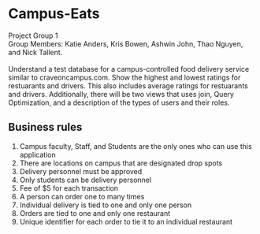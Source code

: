 # Campus-Eats
Project Group 1\
Group Members: Katie Anders, Kris Bowen, Ashwin John, Thao Nguyen, and Nick Tallent.\
\
Understand a test database for a campus-controlled food delivery service similar to craveoncampus.com. Show the highest and lowest ratings for restuarants and drivers. This also includes average ratings for restuarants and drivers. Additionally, there will be two views that uses join, Query Optimization, and a description of the types of users and their roles.

## Business rules
1. Campus faculty, Staff, and Students are the only ones who can use this application
2. There are locations on campus that are designated drop spots
3. Delivery personnel must be approved
4. Only students can be delivery personnel
5. Fee of $5 for each transaction
6. A person can order one to many times
7. Individual delivery is tied to one and only one person
8. Orders are tied to one and only one restaurant
9. Unique identifier for each order to tie it to an individual restaurant
